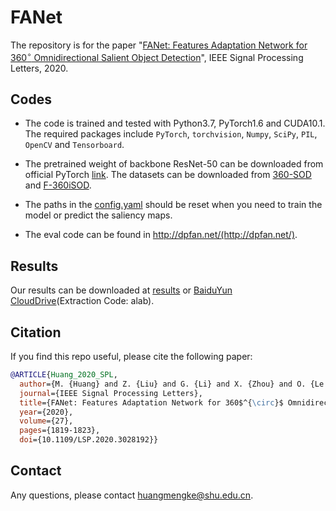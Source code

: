# FANet

The repository is for the paper "[FANet: Features Adaptation Network for 360$^{\circ}$ Omnidirectional Salient Object Detection](https://ieeexplore.ieee.org/document/9211754)", IEEE Signal Processing Letters, 2020.

## Codes

* The code is trained and tested with Python3.7, PyTorch1.6 and CUDA10.1. The required packages include ```PyTorch```, ```torchvision```, ```Numpy```, ```SciPy```, ```PIL```, ```OpenCV``` and ```Tensorboard```.

* The pretrained weight of backbone ResNet-50 can be downloaded from official PyTorch [link](https://download.pytorch.org/models/resnet50-19c8e357.pth). The datasets can be downloaded from [360-SOD](http://cvteam.net/projects/JSTSP20_DDS/DDS.html) and [F-360iSOD](https://github.com/PanoAsh/F-360iSOD).

* The paths in the [config.yaml](./config.yaml) should be reset when you need to train the model or predict the saliency maps.

* The eval code can be found in http://dpfan.net/(http://dpfan.net/).

## Results

Our results can be downloaded at [results](./SalMap.zip) or [BaiduYun CloudDrive](https://pan.baidu.com/s/1RfjZM73D472W6KO5n-8v1w)(Extraction Code: alab).

## Citation

If you find this repo useful, please cite the following paper:

```bibtex
@ARTICLE{Huang_2020_SPL,
  author={M. {Huang} and Z. {Liu} and G. {Li} and X. {Zhou} and O. {Le Meur}},
  journal={IEEE Signal Processing Letters}, 
  title={FANet: Features Adaptation Network for 360$^{\circ}$ Omnidirectional Salient Object Detection}, 
  year={2020},
  volume={27},
  pages={1819-1823},
  doi={10.1109/LSP.2020.3028192}}
```

## Contact

Any questions, please contact [huangmengke@shu.edu.cn](huangmengke@shu.edu.cn).

